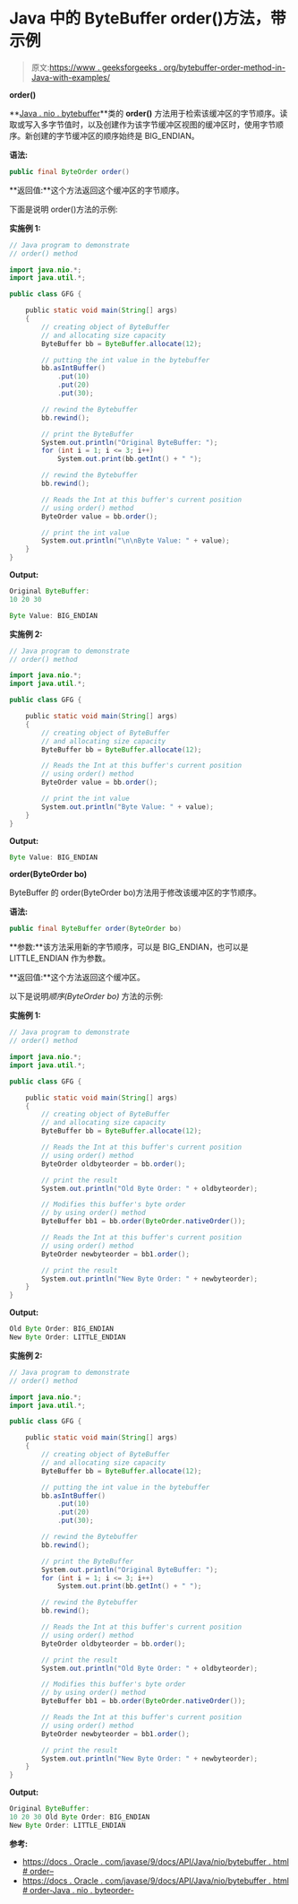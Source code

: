 # Java 中的 ByteBuffer order()方法，带示例

> 原文:[https://www . geeksforgeeks . org/bytebuffer-order-method-in-Java-with-examples/](https://www.geeksforgeeks.org/bytebuffer-order-method-in-java-with-examples/)

**order()**

**[Java . nio . bytebuffer](https://www.geeksforgeeks.org/tag/java-bytebuffer/)**类的 **order()** 方法用于检索该缓冲区的字节顺序。读取或写入多字节值时，以及创建作为该字节缓冲区视图的缓冲区时，使用字节顺序。新创建的字节缓冲区的顺序始终是 BIG_ENDIAN。

**语法:**

```java
public final ByteOrder order()
```

**返回值:**这个方法返回这个缓冲区的字节顺序。

下面是说明 order()方法的示例:

**实施例 1:**

```java
// Java program to demonstrate
// order() method

import java.nio.*;
import java.util.*;

public class GFG {

    public static void main(String[] args)
    {
        // creating object of ByteBuffer
        // and allocating size capacity
        ByteBuffer bb = ByteBuffer.allocate(12);

        // putting the int value in the bytebuffer
        bb.asIntBuffer()
            .put(10)
            .put(20)
            .put(30);

        // rewind the Bytebuffer
        bb.rewind();

        // print the ByteBuffer
        System.out.println("Original ByteBuffer: ");
        for (int i = 1; i <= 3; i++)
            System.out.print(bb.getInt() + " ");

        // rewind the Bytebuffer
        bb.rewind();

        // Reads the Int at this buffer's current position
        // using order() method
        ByteOrder value = bb.order();

        // print the int value
        System.out.println("\n\nByte Value: " + value);
    }
}
```

**Output:**

```java
Original ByteBuffer: 
10 20 30 

Byte Value: BIG_ENDIAN

```

**实施例 2:**

```java
// Java program to demonstrate
// order() method

import java.nio.*;
import java.util.*;

public class GFG {

    public static void main(String[] args)
    {
        // creating object of ByteBuffer
        // and allocating size capacity
        ByteBuffer bb = ByteBuffer.allocate(12);

        // Reads the Int at this buffer's current position
        // using order() method
        ByteOrder value = bb.order();

        // print the int value
        System.out.println("Byte Value: " + value);
    }
}
```

**Output:**

```java
Byte Value: BIG_ENDIAN

```

**order(ByteOrder bo)**

ByteBuffer 的 order(ByteOrder bo)方法用于修改该缓冲区的字节顺序。

**语法:**

```java
public final ByteBuffer order(ByteOrder bo)
```

**参数:**该方法采用新的字节顺序，可以是 BIG_ENDIAN，也可以是 LITTLE_ENDIAN 作为参数。

**返回值:**这个方法返回这个缓冲区。

以下是说明*顺序(ByteOrder bo)* 方法的示例:

**实施例 1:**

```java
// Java program to demonstrate
// order() method

import java.nio.*;
import java.util.*;

public class GFG {

    public static void main(String[] args)
    {
        // creating object of ByteBuffer
        // and allocating size capacity
        ByteBuffer bb = ByteBuffer.allocate(12);

        // Reads the Int at this buffer's current position
        // using order() method
        ByteOrder oldbyteorder = bb.order();

        // print the result
        System.out.println("Old Byte Order: " + oldbyteorder);

        // Modifies this buffer's byte order
        // by using order() method
        ByteBuffer bb1 = bb.order(ByteOrder.nativeOrder());

        // Reads the Int at this buffer's current position
        // using order() method
        ByteOrder newbyteorder = bb1.order();

        // print the result
        System.out.println("New Byte Order: " + newbyteorder);
    }
}
```

**Output:**

```java
Old Byte Order: BIG_ENDIAN
New Byte Order: LITTLE_ENDIAN

```

**实施例 2:**

```java
// Java program to demonstrate
// order() method

import java.nio.*;
import java.util.*;

public class GFG {

    public static void main(String[] args)
    {
        // creating object of ByteBuffer
        // and allocating size capacity
        ByteBuffer bb = ByteBuffer.allocate(12);

        // putting the int value in the bytebuffer
        bb.asIntBuffer()
            .put(10)
            .put(20)
            .put(30);

        // rewind the Bytebuffer
        bb.rewind();

        // print the ByteBuffer
        System.out.println("Original ByteBuffer: ");
        for (int i = 1; i <= 3; i++)
            System.out.print(bb.getInt() + " ");

        // rewind the Bytebuffer
        bb.rewind();

        // Reads the Int at this buffer's current position
        // using order() method
        ByteOrder oldbyteorder = bb.order();

        // print the result
        System.out.println("Old Byte Order: " + oldbyteorder);

        // Modifies this buffer's byte order
        // by using order() method
        ByteBuffer bb1 = bb.order(ByteOrder.nativeOrder());

        // Reads the Int at this buffer's current position
        // using order() method
        ByteOrder newbyteorder = bb1.order();

        // print the result
        System.out.println("New Byte Order: " + newbyteorder);
    }
}
```

**Output:**

```java
Original ByteBuffer: 
10 20 30 Old Byte Order: BIG_ENDIAN
New Byte Order: LITTLE_ENDIAN

```

**参考:**

*   [https://docs . Oracle . com/javase/9/docs/API/Java/nio/bytebuffer . html # order–](https://docs.oracle.com/javase/9/docs/api/java/nio/ByteBuffer.html#order--)
*   [https://docs . Oracle . com/javase/9/docs/API/Java/nio/bytebuffer . html # order-Java . nio . byteorder-](https://docs.oracle.com/javase/9/docs/api/java/nio/ByteBuffer.html#order-java.nio.ByteOrder-)